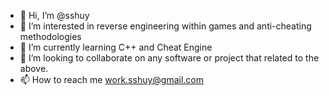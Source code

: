 - 👋 Hi, I’m @sshuy
- 👀 I’m interested in reverse engineering within games and anti-cheating methodologies 
- 🌱 I’m currently learning C++ and Cheat Engine
- 💞️ I’m looking to collaborate on any software or project that related to the above.
- 📫 How to reach me work.sshuy@gmail.com

<!---
sshuy/sshuy is a ✨ special ✨ repository because its `README.md` (this file) appears on your GitHub profile.
You can click the Preview link to take a look at your changes.
--->
